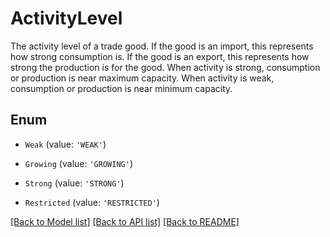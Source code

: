 # ActivityLevel

The activity level of a trade good. If the good is an import, this represents how strong consumption is. If the good is an export, this represents how strong the production is for the good. When activity is strong, consumption or production is near maximum capacity. When activity is weak, consumption or production is near minimum capacity.

## Enum

* `Weak` (value: `'WEAK'`)

* `Growing` (value: `'GROWING'`)

* `Strong` (value: `'STRONG'`)

* `Restricted` (value: `'RESTRICTED'`)

[[Back to Model list]](../README.md#documentation-for-models) [[Back to API list]](../README.md#documentation-for-api-endpoints) [[Back to README]](../README.md)
